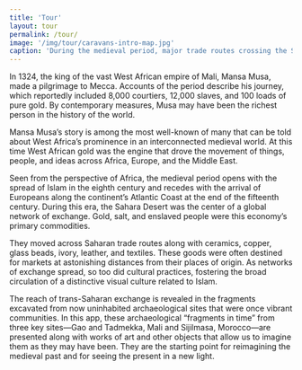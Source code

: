 ```yaml
---
title: 'Tour'
layout: tour
permalink: /tour/
image: '/img/tour/caravans-intro-map.jpg'
caption: 'During the medieval period, major trade routes crossing the Sahara Desert linked cities and towns that functioned as trade centers. Routes headed south connected with the Niger River, a major byway to Africa’s forest region. Those going north connected to the vast trade networks of the Mediterranean Sea, traveling inland across Europe. Routes headed east met the Levantine routes and ultimately the Silk Roads of Central and East Asia.'
---
```


In 1324, the king of the vast West African empire of Mali, Mansa Musa, made a pilgrimage to Mecca. Accounts of the period describe his journey, which reportedly included 8,000 courtiers, 12,000 slaves, and 100 loads of pure gold. By contemporary measures, Musa may have been the richest person in the history of the world.

Mansa Musa’s story is among the most well-known of many that can be told about West Africa’s prominence in an interconnected medieval world. At this time West African gold was the engine that drove the movement of things, people, and ideas across Africa, Europe, and the Middle East.

Seen from the perspective of Africa, the medieval period opens with the spread of Islam in the eighth century and recedes with the arrival of Europeans along the continent’s Atlantic Coast at the end of the fifteenth century. During this era, the Sahara Desert was the center of a global network of exchange. Gold, salt, and enslaved people were this economy’s primary commodities.

They moved across Saharan trade routes along with ceramics, copper, glass beads, ivory, leather, and textiles. These goods were often destined for markets at astonishing distances from their places of origin. As networks of exchange spread, so too did cultural practices, fostering the broad circulation of a distinctive visual culture related to Islam.

The reach of trans-Saharan exchange is revealed in the fragments excavated from now uninhabited archaeological sites that were once vibrant communities. In this app, these archaeological “fragments in time” from three key sites—Gao and Tadmekka, Mali and Sijilmasa, Morocco—are presented along with works of art and other objects that allow us to imagine them as they may have been. They are the starting point for reimagining the medieval past and for seeing the present in a new light.
